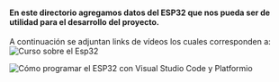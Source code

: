 #### En este directorio agregamos datos del ESP32 que nos pueda ser de utilidad para el desarrollo del proyecto.


A continuación se adjuntan links de vídeos los cuales corresponden a:
![Curso sobre el Esp32](https://www.youtube.com/watch?v=VuJkqL2Ys3Y&list=PLCTD_CpMeEKTvjzabAvLGHakg-ql6t0q6)


![Cómo programar el ESP32 con Visual Studio Code y Platformio](https://www.youtube.com/watch?v=OuE7YBovWWE)
